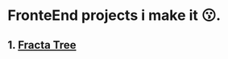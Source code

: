 # FronteEnd projects i make it 😗.

## 1. <a href="https://amirosagan.github.io/frontEnd-projects/Fractal-Tree/" target="_blank">Fracta Tree</a>

